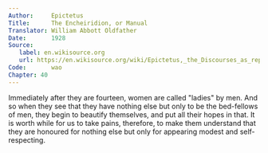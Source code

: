 ```yaml
---
Author:     Epictetus  
Title:      The Encheiridion, or Manual  
Translator: William Abbott Oldfather  
Date:       1928  
Source: 
   label: en.wikisource.org
   url: https://en.wikisource.org/wiki/Epictetus,_the_Discourses_as_reported_by_Arrian,_the_Manual,_and_Fragments/Manual 
Code:       wao  
Chapter: 40
---
```


Immediately after they are fourteen, women are called "ladies" by men. And so
when they see that they have nothing else but only to be the bed-fellows of
men, they begin to beautify themselves, and put all their hopes in that. It is
worth while for us to take pains, therefore, to make them understand that they
are honoured for nothing else but only for appearing modest and
self-respecting.



